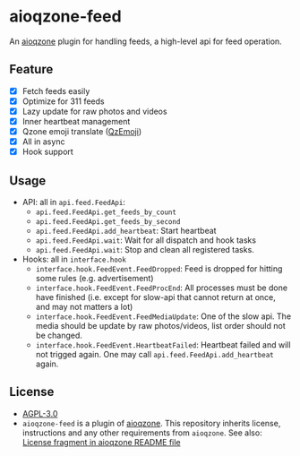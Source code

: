# aioqzone-feed

An [aioqzone][aioqzone] plugin for handling feeds, a high-level api for feed operation.

## Feature

- [x] Fetch feeds easily
- [x] Optimize for 311 feeds
- [x] Lazy update for raw photos and videos
- [x] Inner heartbeat management
- [x] Qzone emoji translate ([QzEmoji][qzemoji])
- [x] All in async
- [x] Hook support

## Usage

- API: all in `api.feed.FeedApi`:
    - `api.feed.FeedApi.get_feeds_by_count`
    - `api.feed.FeedApi.get_feeds_by_second`
    - `api.feed.FeedApi.add_heartbeat`: Start heartbeat
    - `api.feed.FeedApi.wait`: Wait for all dispatch and hook tasks
    - `api.feed.FeedApi.wait`: Stop and clean all registered tasks.
- Hooks: all in `interface.hook`
    - `interface.hook.FeedEvent.FeedDropped`: Feed is dropped for hitting some rules (e.g. advertisement)
    - `interface.hook.FeedEvent.FeedProcEnd`: All processes must be done have finished (i.e. except for slow-api that cannot return at once, and may not matters a lot)
    - `interface.hook.FeedEvent.FeedMediaUpdate`: One of the slow api. The media should be update by raw photos/videos, list order should not be changed.
    - `interface.hook.FeedEvent.HeartbeatFailed`: Heartbeat failed and will not trigged again. One may call `api.feed.FeedApi.add_heartbeat` again.

## License

- [AGPL-3.0](LICENSE)
- `aioqzone-feed` is a plugin of [aioqzone][aioqzone]. This repository inherits license, instructions and any other requirements from `aioqzone`. See also: [License fragment in aioqzone README file](https://github.com/JamzumSum/aioqzone#license)

[aioqzone]: https://github.com/JamzumSum/aioqzone "Python wrapper for Qzone web login and Qzone http api."
[qzemoji]: https://github.com/JamzumSum/QzEmoji/tree/async "Translate Qzone emoji to text"
